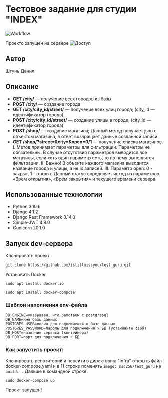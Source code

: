 # Тестовое задание для студии "INDEX"
![Workflow](https://github.com/istillmissyou/test_guru/actions/workflows/test_guru_workflow.yaml/badge.svg)

Проекто запущен на сервере
![Доступ](http://158.160.11.215/)

## Автор

Штунь Данил

## Описание

* **GET /city/** — получение всех городов из базы
* **POST /city/** — создание города
* **GET /city/city_id/street/** —  получение всех улиц города; (city_id —
идентификатор города)
*  **POST /city/city_id/street/** —  создание улицы в городе; (city_id —
идентификатор города)
* **POST /shop/** —  создание магазина; Данный метод получает json c
объектом магазина, в ответ возвращает данные созданной записи
* **GET /shop/?street=&city=&open=0/1** — получение списка магазинов.
I. Метод принимает параметры для фильтрации. Параметры не обязательны. В
случае отсутствия параметров выводится все магазины, если хоть один параметр
есть, то по нему выполнятся фильтрации.
II. Важно! В объекте каждого магазина выводится название города и улицы, а не id
записей.
III. Параметр open: 0 - закрыт, 1 - открыт. Данный статус определяет исход из
параметров «Врем открытия», «Врем закрытия» и текущего времени сервера.

## Использованные технологии

* Python 3.10.6
* Django 4.1.2
* Django Rest Framework 3.14.0
* Simple-JWT 4.8.0
* Gunicorn 20.1.0

## Запуск dev-сервера

Клонировать проект 

```
git clone https://github.com/istillmissyou/test_guru.git
```

Установить Docker

```
sudo apt install docker.io
```

```
sudo apt install docker-compose
```


### Шаблон наполнения env-файла

```
DB_ENGINE=указываем, что работаем с postgresql
DB_NAME=имя базы данных
POSTGRES_USER=логин для подключения к базе данных
POSTGRES_PASSWORD=пароль для подключения к БД (установите свой)
DB_HOST=название сервиса (контейнера)
DB_PORT=порт для подключения к БД 
```

### Как запустить проект:

Клонировать репозиторий и перейти в директорию "infra" открыть файл docker-compose.yaml и в 11 строке поменять `image: ssd256/test_guru` на `build: .` Дальше в командной строке:

```
sudo docker-compose up
```

Проект запущен!

